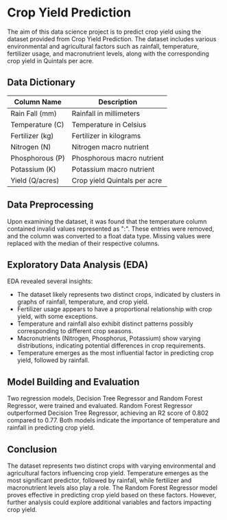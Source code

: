 # Crop Yield Prediction

The aim of this data science project is to predict crop yield using the dataset provided from Crop Yield Prediction. The dataset includes various environmental and agricultural factors such as rainfall, temperature, fertilizer usage, and macronutrient levels, along with the corresponding crop yield in Quintals per acre.

## Data Dictionary

| Column Name     | Description                                  |
|-----------------|----------------------------------------------|
| Rain Fall (mm)  | Rainfall in millimeters                      |
| Temperature (C) | Temperature in Celsius                       |
| Fertilizer (kg) | Fertilizer in kilograms                      |
| Nitrogen (N)    | Nitrogen macro nutrient                      |
| Phosphorous (P) | Phosphorous macro nutrient                   |
| Potassium (K)   | Potassium macro nutrient                     |
| Yield (Q/acres) | Crop yield Quintals per acre                 |

## Data Preprocessing

Upon examining the dataset, it was found that the temperature column contained invalid values represented as ":". These entries were removed, and the column was converted to a float data type. Missing values were replaced with the median of their respective columns.

## Exploratory Data Analysis (EDA)

EDA revealed several insights:
- The dataset likely represents two distinct crops, indicated by clusters in graphs of rainfall, temperature, and crop yield.
- Fertilizer usage appears to have a proportional relationship with crop yield, with some exceptions.
- Temperature and rainfall also exhibit distinct patterns possibly corresponding to different crop seasons.
- Macronutrients (Nitrogen, Phosphorus, Potassium) show varying distributions, indicating potential differences in crop requirements.
- Temperature emerges as the most influential factor in predicting crop yield, followed by rainfall.

## Model Building and Evaluation

Two regression models, Decision Tree Regressor and Random Forest Regressor, were trained and evaluated. Random Forest Regressor outperformed Decision Tree Regressor, achieving an R2 score of 0.802 compared to 0.77. Both models indicate the importance of temperature and rainfall in predicting crop yield.

## Conclusion

The dataset represents two distinct crops with varying environmental and agricultural factors influencing crop yield. Temperature emerges as the most significant predictor, followed by rainfall, while fertilizer and macronutrient levels also play a role. The Random Forest Regressor model proves effective in predicting crop yield based on these factors. However, further analysis could explore additional variables and factors impacting crop yield.
